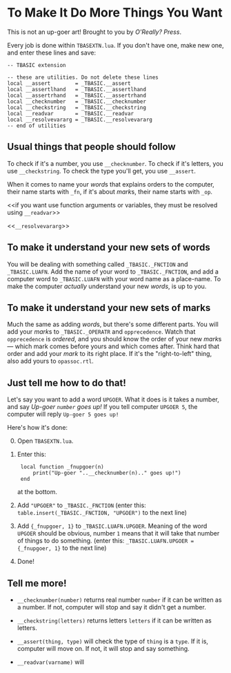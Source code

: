 # To Make It Do More Things You Want

This is not an up-goer art! Brought to you by _O'Really? Press_.


Every job is done within ```TBASEXTN.lua```. If you don't have one, make new one, and enter these lines and save:


    -- TBASIC extension
    
    -- these are utilities. Do not delete these lines
    local __assert        = _TBASIC.__assert
    local __assertlhand   = _TBASIC.__assertlhand
    local __assertrhand   = _TBASIC.__assertrhand
    local __checknumber   = _TBASIC.__checknumber
    local __checkstring   = _TBASIC.__checkstring
    local __readvar       = _TBASIC.__readvar
    local __resolvevararg = _TBASIC.__resolvevararg
    -- end of utilities


## Usual things that people should follow

To check if it's a number, you use ```__checknumber```. To check if it's letters, you use ```__checkstring```. To check the type you'll get, you use ```__assert```.

When it comes to name your *word*s that explains orders to the computer, their name starts with ```_fn```, if it's about *mark*s, their name starts with ```_op```.

<<if you want use function arguments or variables, they must be resolved using ```__readvar```>>

<<``__resolvevararg``>>

## To make it understand your new sets of words

You will be dealing with something called ```_TBASIC._FNCTION``` and ```_TBASIC.LUAFN```. Add the name of your word to ```_TBASIC._FNCTION```, and add a computer word to ```_TBASIC.LUAFN``` with your word name as a place-name. To make the computer *actually* understand your new *words*, is up to you.


## To make it understand your new sets of marks

Much the same as adding *word*s, but there's some different parts. You will add your *mark*s to ```_TBASIC._OPERATR``` and ```opprecedence```. Watch that ```opprecedence``` is *ordered*, and you should know the order of your new *mark*s — which mark comes before yours and which comes after. Think hard that order and add your *mark* to its right place. If it's the "right-to-left" thing, also add yours to ```opassoc.rtl```.


## Just tell me how to do that!

Let's say you want to add a word ``````UPGOER``````. What it does is it takes a number, and say *Up-goer ```number``` goes up!* If you tell computer ```UPGOER 5```, the computer will reply ```Up-goer 5 goes up!```

Here's how it's done:

0. Open ```TBASEXTN.lua```.
1. Enter this:
        
        local function _fnupgoer(n)
            print("Up-goer "..__checknumber(n).." goes up!")
        end
        
   at the bottom.
        
2. Add ```"UPGOER"``` to ```_TBASIC._FNCTION``` (enter this: ```table.insert(_TBASIC._FNCTION, "UPGOER")``` to the next line)
3. Add  ```{_fnupgoer, 1}``` to ```_TBASIC.LUAFN.UPGOER```. Meaning of the word ```UPGOER``` should be obvious, number ```1``` means that it will take that number of things to do something. (enter this: ```_TBASIC.LUAFN.UPGOER = {_fnupgoer, 1}``` to the next line)
4. Done!


## Tell me more!

* ```__checknumber(number)``` returns real number ```number``` if it can be written as a number. If not, computer will stop and say it didn't get a number.

* ```__checkstring(letters)``` returns letters ```letters``` if it can be written as letters.

* ```__assert(thing, type)``` will check the type of ```thing``` is a ```type```. If it is, computer will move on. If not, it will stop and say something.

* ```__readvar(varname)``` will 
